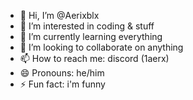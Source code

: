 - 👋 Hi, I’m @Aerixblx
- 👀 I’m interested in coding & stuff
- 🌱 I’m currently learning everything
- 💞️ I’m looking to collaborate on anything
- 📫 How to reach me: discord (1aerx)
- 😄 Pronouns: he/him
- ⚡ Fun fact: i'm funny

<!---
Aerixblx/Aerixblx is a ✨ special ✨ repository because its `README.md` (this file) appears on your GitHub profile.
You can click the Preview link to take a look at your changes.
--->
